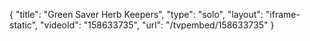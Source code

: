 {
    "title": "Green Saver Herb Keepers",
    "type": "solo",
    "layout": "iframe-static",
    "videoId": "158633735",
    "url": "\/tvpembed\/158633735"
}